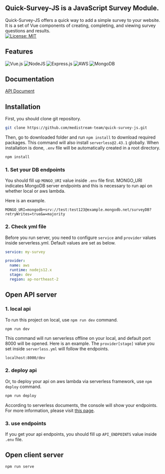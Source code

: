## Quick-Survey-JS is a JavaScript Survey Module.

Quick-Survey-JS offers a quick way to add a simple survey to your website.<br>
It is a set of Vue components of creating, completing, and viewing survey questions and results.
<br>
[![License: MIT](https://img.shields.io/badge/License-MIT-red.svg)](https://opensource.org/licenses/MIT)

## Features

<img alt="Vue.js" src="https://img.shields.io/badge/vuejs-%2335495e.svg?style=for-the-badge&logo=vue-dot-js&logoColor=%234FC08D"/> <img alt="NodeJS" src="https://img.shields.io/badge/node.js-%2343853D.svg?style=for-the-badge&logo=node-dot-js&logoColor=white"/> <img alt="Express.js" src="https://img.shields.io/badge/express.js-%23404d59.svg?style=for-the-badge&logo=express&logoColor=%2361DAFB"/> <img alt="AWS" src="https://img.shields.io/badge/AWS-%23FF9900.svg?style=for-the-badge&logo=amazon-aws&logoColor=white"/> <img alt="MongoDB" src ="https://img.shields.io/badge/MongoDB-%234ea94b.svg?style=for-the-badge&logo=mongodb&logoColor=white"/>
<br>
## Documentation

[API Document](https://documenter.getpostman.com/view/12457751/TzXukyiL#7e4f1f5e-1643-40df-b94c-374aed364f03)

## Installation

First, you should clone git repository.
```bash
git clone https://github.com/medistream-team/quick-survey-js.git
```

Then, go to downloaded folder and run `npm install` to download required packages. This command will also install `serverless@2.43.1` globally. When installation is done, `.env` file will be automatically created in a root directory.

```bash
npm install
```

### 1. Set your DB endpoints

You should fill up `MONGO_URI` value inside `.env` file first. MONGO_URI indicates MongoDB server endpoints and this is necessary to run api on whether local or aws lambda.

Here is an example.
```
MONGO_URI=mongodb+srv://test:test123@example.mongodb.net/surveyDB?retryWrites=true&w=majority
```

### 2. Check yml file

Before you run server, you need to configure `service` and `provider` values inside serverless.yml.
Default values are set as below.

```yml
service: my-survey

provider:
  name: aws
  runtime: nodejs12.x
  stage: dev
  region: ap-northeast-2
```

## Open API server
### 1. local api

To run this project on local, use `npm run dev` command.

```bash
npm run dev
```

This command will run serverless offline on your local, and default port 8000 will be opened. 
Here is an example. The `provider[stage]` value you set inside `serverless.yml` will follow the endpoints.
```
localhost:8000/dev
```

### 2. deploy api

Or, to deploy your api on aws lambda via serverless framework, use `npm deploy` command.

```bash
npm run deploy
```

According to serverless documents, the console will show your endpoints. For more information, please visit [this page](https://www.serverless.com/blog/serverless-express-rest-api).

### 3. use endpoints

If you get your api endpoints, you should fill up `API_ENDPOINTS` value inside `.env` file.

## Open client server

```
npm run serve
```

